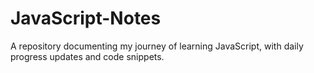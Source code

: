 # JavaScript-Notes
A repository documenting my journey of learning JavaScript, with daily progress updates and code snippets.
